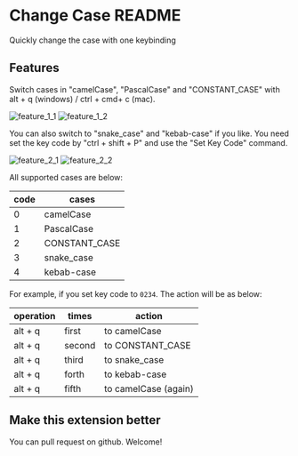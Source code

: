 # Change Case README

Quickly change the case with one keybinding

## Features

Switch cases in "camelCase", "PascalCase" and "CONSTANT_CASE" with alt + q (windows) / ctrl + cmd+ c (mac).

![feature_1_1](https://raw.githubusercontent.com/finntenzor/change-case/master/images/feature1.png)
![feature_1_2](https://raw.githubusercontent.com/finntenzor/change-case/master/images/feature1.gif)

You can also switch to "snake_case" and "kebab-case" if you like. You need set the key code by "ctrl + shift + P" and use the "Set Key Code" command.

![feature_2_1](https://raw.githubusercontent.com/finntenzor/change-case/master/images/feature2.png)
![feature_2_2](https://raw.githubusercontent.com/finntenzor/change-case/master/images/feature2.gif)

All supported cases are below:

| code | cases |
| -- | -- |
| 0 | camelCase |
| 1 | PascalCase |
| 2 | CONSTANT_CASE |
| 3 | snake_case |
| 4 | kebab-case |

For example, if you set key code to `0234`. The action will be as below:

| operation | times | action |
| -- | -- | -- |
| alt + q | first | to camelCase |
| alt + q | second | to CONSTANT_CASE |
| alt + q | third | to snake_case |
| alt + q | forth | to kebab-case |
| alt + q | fifth | to camelCase (again) |

## Make this extension better

You can pull request on github. Welcome!
